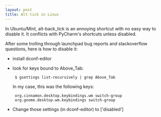 ```yaml
---
layout: post
title: Alt-tick in Linux
---
```


In Ubuntu/Mint, alt-back_tick is an annoying shortcut with no easy way to disable it.
It conflicts with PyCharm's shortcuts unless disabled.

After some trolling through launchpad bug reports and stackoverflow questions, here is how to disable it:

 - install dconf-editor
 - look for keys bound to <Alt>Above_Tab:

        $ gsettings list-recursively | grep Above_Tab

   In my case, this was the following keys:

        org.cinnamon.desktop.keybindings.wm switch-group
        org.gnome.desktop.wm.keybindings switch-group

 - Change those settings (in dconf-editor) to ['disabled']
